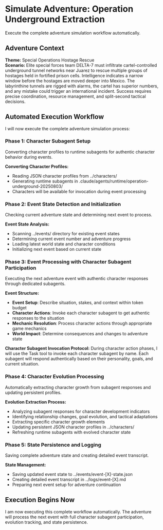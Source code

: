 # Simulate Adventure: Operation Underground Extraction

Execute the complete adventure simulation workflow automatically.

## Adventure Context
**Theme:** Special Operations Hostage Rescue  
**Scenario:** Elite special forces team DELTA-7 must infiltrate cartel-controlled underground tunnel networks near Juarez to rescue multiple groups of hostages held in fortified prison cells. Intelligence indicates a narrow window before the hostages are moved deeper into Mexico. The labyrinthine tunnels are rigged with alarms, the cartel has superior numbers, and any mistake could trigger an international incident. Success requires precise coordination, resource management, and split-second tactical decisions.

## Automated Execution Workflow

I will now execute the complete adventure simulation process:

### Phase 1: Character Subagent Setup
Converting character profiles to runtime subagents for authentic character behavior during events.

**Converting Character Profiles:**
- Reading JSON character profiles from ../characters/
- Generating runtime subagents in .claude/agents/runtime/operation-underground-20250803/
- Characters will be available for invocation during event processing

### Phase 2: Event State Detection and Initialization
Checking current adventure state and determining next event to process.

**Event State Analysis:**
- Scanning ../events/ directory for existing event states
- Determining current event number and adventure progress
- Loading latest world state and character conditions
- Initializing next event based on current state

### Phase 3: Event Processing with Character Subagent Participation
Executing the next adventure event with authentic character responses through dedicated subagents.

**Event Structure:**
- **Event Setup**: Describe situation, stakes, and context within token budget
- **Character Actions**: Invoke each character subagent to get authentic responses to the situation
- **Mechanic Resolution**: Process character actions through appropriate game mechanics
- **World Impact**: Determine consequences and changes to adventure state

**Character Subagent Invocation Protocol:**
During character action phases, I will use the Task tool to invoke each character subagent by name.
Each subagent will respond authentically based on their personality, goals, and current situation.

### Phase 4: Character Evolution Processing
Automatically extracting character growth from subagent responses and updating persistent profiles.

**Evolution Extraction Process:**
- Analyzing subagent responses for character development indicators
- Identifying relationship changes, goal evolution, and tactical adaptations
- Extracting specific character growth elements
- Updating persistent JSON character profiles in ../characters/
- Refreshing runtime subagents with evolved character state

### Phase 5: State Persistence and Logging
Saving complete adventure state and creating detailed event transcript.

**State Management:**
- Saving updated event state to ../events/event-[X]-state.json
- Creating detailed event transcript in ../logs/event-[X].md
- Preparing next event setup for adventure continuation

## Execution Begins Now

I am now executing this complete workflow automatically. The adventure will process the next event with full character subagent participation, evolution tracking, and state persistence.